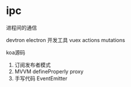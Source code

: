 # ipc
进程间的通信

devtron electron 开发工具 vuex actions mutations

koa源码
1. 订阅发布者模式
2. MVVM defineProperly proxy
3. 手写代码 EventEmitter
